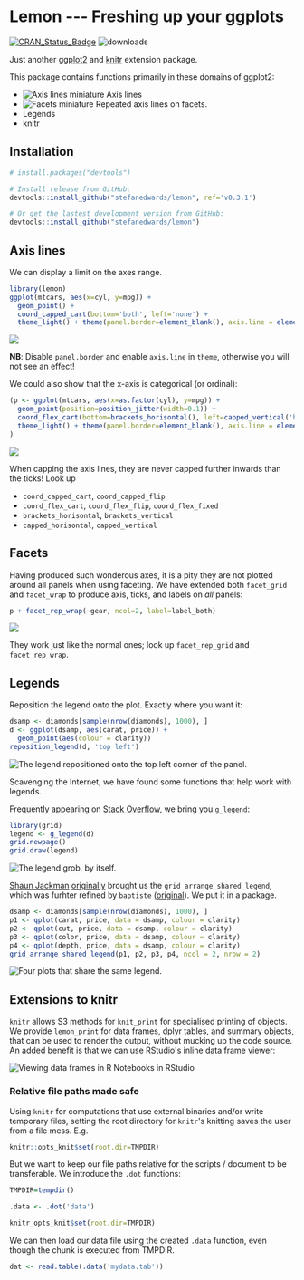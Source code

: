 <!-- README.md is generated from README.Rmd. Please edit that file -->

Lemon --- Freshing up your ggplots
==================================

[![CRAN\_Status\_Badge](https://www.r-pkg.org/badges/version/lemon)](https://cran.r-project.org/package=lemon)
![downloads](http://cranlogs.r-pkg.org/badges/grand-total/lemon)

Just another [ggplot2](http://ggplot2.tidyverse.org) and [knitr](https://yihui.name/knitr/) extension package.

This package contains functions primarily in these domains of ggplot2:

-   ![Axis lines miniature](README/domain_axis_lines-1.png) Axis lines
-   ![Facets miniature](README/domain_facets-1.png) Repeated axis lines on facets.
-   Legends
-   knitr

Installation
------------

``` r
# install.packages("devtools")

# Install release from GitHub:
devtools::install_github("stefanedwards/lemon", ref='v0.3.1')

# Or get the lastest development version from GitHub:
devtools::install_github("stefanedwards/lemon")
```

Axis lines
----------

We can display a limit on the axes range.

``` r
library(lemon)
ggplot(mtcars, aes(x=cyl, y=mpg)) + 
  geom_point() + 
  coord_capped_cart(bottom='both', left='none') +
  theme_light() + theme(panel.border=element_blank(), axis.line = element_line())
```

![](README/usage1-1.png)

**NB**: Disable `panel.border` and enable `axis.line` in `theme`, otherwise you will not see an effect!

We could also show that the x-axis is categorical (or ordinal):

``` r
(p <- ggplot(mtcars, aes(x=as.factor(cyl), y=mpg)) + 
  geom_point(position=position_jitter(width=0.1)) + 
  coord_flex_cart(bottom=brackets_horisontal(), left=capped_vertical('both')) +
  theme_light() + theme(panel.border=element_blank(), axis.line = element_line())
)
```

![](README/brackets_demo-1.png)

When capping the axis lines, they are never capped further inwards than the ticks! Look up

-   `coord_capped_cart`, `coord_capped_flip`
-   `coord_flex_cart`, `coord_flex_flip`, `coord_flex_fixed`
-   `brackets_horisontal`, `brackets_vertical`
-   `capped_horisontal`, `capped_vertical`

Facets
------

Having produced such wonderous axes, it is a pity they are not plotted around all panels when using faceting. We have extended both `facet_grid` and `facet_wrap` to produce axis, ticks, and labels on *all* panels:

``` r
p + facet_rep_wrap(~gear, ncol=2, label=label_both)
```

![](README/facets-1.png)

They work just like the normal ones; look up `facet_rep_grid` and `facet_rep_wrap`.

Legends
-------

Reposition the legend onto the plot. Exactly where you want it:

``` r
dsamp <- diamonds[sample(nrow(diamonds), 1000), ]
d <- ggplot(dsamp, aes(carat, price)) +
  geom_point(aes(colour = clarity))
reposition_legend(d, 'top left')
```

![The legend repositioned onto the top left corner of the panel.](README/reposition_legend-1.png)

Scavenging the Internet, we have found some functions that help work with legends.

Frequently appearing on [Stack Overflow](http://stackoverflow.com), we bring you `g_legend`:

``` r
library(grid)
legend <- g_legend(d)
grid.newpage()
grid.draw(legend)
```

![The legend grob, by itself.](README/g_legend-1.png)

[Shaun Jackman](http://rpubs.com/sjackman) [originally](%5Bhttp://rpubs.com/sjackman/grid_arrange_shared_legend) brought us the `grid_arrange_shared_legend`, which was furhter refined by `baptiste` ([original](https://github.com/tidyverse/ggplot2/wiki/Share-a-legend-between-two-ggplot2-graphs)). We put it in a package.

``` r
dsamp <- diamonds[sample(nrow(diamonds), 1000), ]
p1 <- qplot(carat, price, data = dsamp, colour = clarity)
p2 <- qplot(cut, price, data = dsamp, colour = clarity)
p3 <- qplot(color, price, data = dsamp, colour = clarity)
p4 <- qplot(depth, price, data = dsamp, colour = clarity)
grid_arrange_shared_legend(p1, p2, p3, p4, ncol = 2, nrow = 2)
```

![Four plots that share the same legend.](README/grid_arrange_shared_legend-1.png)

Extensions to knitr
-------------------

`knitr` allows S3 methods for `knit_print` for specialised printing of objects. We provide `lemon_print` for data frames, dplyr tables, and summary objects, that can be used to render the output, without mucking up the code source. An added benefit is that we can use RStudio's inline data frame viewer:

![Viewing data frames in R Notebooks in RStudio](vignettes/lemon_print_capture.png)

### Relative file paths made safe

Using `knitr` for computations that use external binaries and/or write temporary files, setting the root directory for `knitr`'s knitting saves the user from a file mess. E.g.

``` r
knitr::opts_knit$set(root.dir=TMPDIR)
```

But we want to keep our file paths relative for the scripts / document to be transferable. We introduce the `.dot` functions:

``` r
TMPDIR=tempdir()

.data <- .dot('data')

knitr_opts_knit$set(root.dir=TMPDIR)
```

We can then load our data file using the created `.data` function, even though the chunk is executed from TMPDIR.

``` r
dat <- read.table(.data('mydata.tab'))
```

